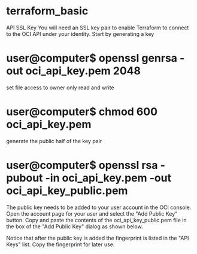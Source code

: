 # terraform_basic
API SSL Key
You will need an SSL key pair to enable Terraform to connect to the OCI API under your identity. Start by generating a key

# user@computer$ openssl genrsa -out oci_api_key.pem 2048
set file access to owner only read and write

# user@computer$ chmod 600 oci_api_key.pem
generate the public half of the key pair

# user@computer$ openssl rsa -pubout -in oci_api_key.pem -out oci_api_key_public.pem
The public key needs to be added to your user account in the OCI console. Open the account page for your user and select the "Add Public Key" button. Copy and paste the contents of the oci_api_key_public.pem file in the box of the "Add Public Key" dialog as shown below.



Notice that after the public key is added the fingerprint is listed in the "API Keys" list. Copy the fingerprint for later use.
